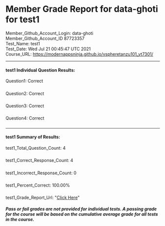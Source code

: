 # Member Grade Report for data-ghoti for test1  
   
Member_Github_Account_Login: data-ghoti  
Member_Github_Account_ID 87723357  
Test_Name: test1  
Test_Date: Wed Jul 21 00:45:47 UTC 2021  
Course_URL: https://modernappsninja.github.io/vspheretanzu101_vt7301/  
   
---  
#### test1 Individual Question Results:  
Question1: Correct  
#####  
Question2: Correct  
#####  
Question3: Correct  
#####  
Question4: Correct  
#####  
---  
#### test1 Summary of Results:  
test1_Total_Question_Count: 4  
#####  
test1_Correct_Response_Count: 4  
#####  
test1_Incorrect_Response_Count: 0  
#####  
test1_Percent_Correct: 100.00%  
#####  
test1_Grade_Report_Url: "[Click Here](https://github.com/modernappsninjas/data-ghoti/blob/main/static/userdata/courses/vspheretanzu101_vt7301/grade_report.pr1230.test1.md)"
##### Pass or fail grades are not provided for individual tests. A passing grade for the course will be based on the cumulative average grade for all tests in the course.  
